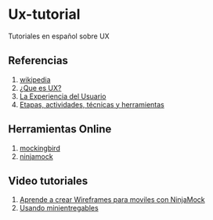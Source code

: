 Ux-tutorial
===========

Tutoriales en español sobre UX

## <a name=''>Referencias</a>

1. [wikipedia](http://es.wikipedia.org/wiki/Experiencia_de_usuario)
1. [¿Que es UX?](http://www.fatdux.com/es/what/what-is-ux)
1. [La Experiencia del Usuario](http://www.nosolousabilidad.com/articulos/experiencia_del_usuario.htm)
1. [Etapas, actividades, técnicas y herramientas](http://www.nosolousabilidad.com/articulos/uxd.htm)

## <a name=''>Herramientas Online</a>

1. [mockingbird](https://gomockingbird.com/)
2. [ninjamock](http://ninjamock.com/)

## <a name=''>Video tutoriales</a>

1. [Aprende a crear Wireframes para moviles con NinjaMock](https://www.youtube.com/watch?v=sJ4Ba83Hxfk)
2. [Usando minientregables](https://www.youtube.com/watch?v=d5F3ulLvaK8&index=1&list=PLQIlN-pSseCCaxdmQ5oZw1Km1ig2wCs9t)
